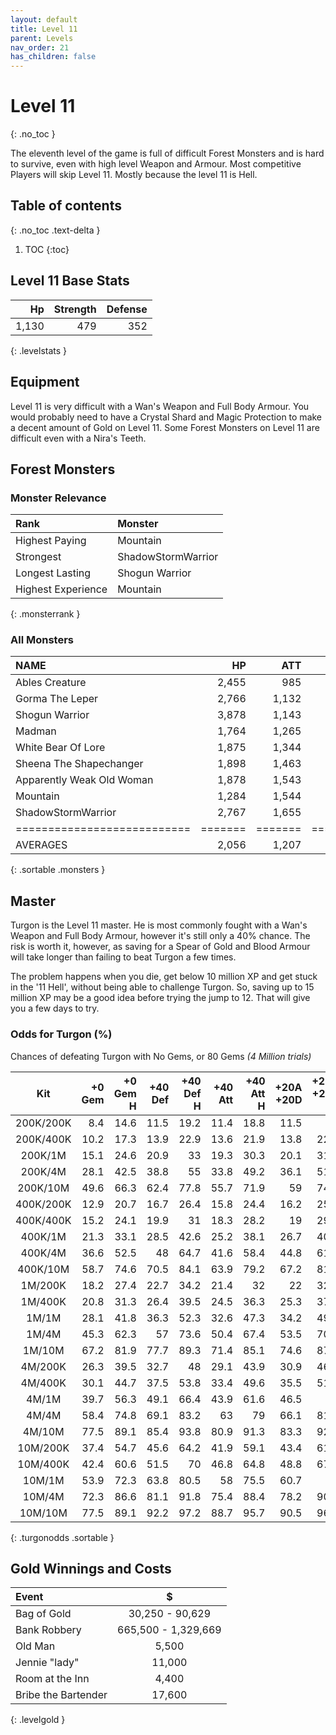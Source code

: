 ```yaml
---
layout: default
title: Level 11
parent: Levels
nav_order: 21
has_children: false
---
```

# Level 11
{: .no_toc }

The eleventh level of the game is full of difficult Forest Monsters and is hard to survive, even with high level Weapon and Armour. Most competitive Players will skip Level 11. Mostly because the level 11 is Hell.

## Table of contents
{: .no_toc .text-delta }

1. TOC
{:toc}

## Level 11 Base Stats

|    Hp | Strength | Defense |
|------:|---------:|--------:|
| 1,130 |      479 |     352 |
{: .levelstats }
  
## Equipment

Level 11 is very difficult with a Wan's Weapon and Full Body Armour. You would probably need to have a Crystal Shard and Magic Protection to make a decent amount of Gold on Level 11. Some Forest Monsters on Level 11 are difficult even with a Nira's Teeth.

## Forest Monsters

### Monster Relevance

| Rank               | Monster            |
|:-------------------|:-------------------|
| Highest Paying     | Mountain           |
| Strongest          | ShadowStormWarrior |
| Longest Lasting    | Shogun Warrior     |
| Highest Experience | Mountain           |
{: .monsterrank }
  
### All Monsters

| NAME                      |    HP |   ATT |     XP |    GOLD | RARE | WEAPON             | 
|:--------------------------|------:|------:|-------:|--------:|:-----|:-------------------|
| Ables Creature            | 2,455 |   985 | 28,222 | 176,775 | No   | Bear Hug           | 
| Gorma The Leper           | 2,766 | 1,132 | 26,333 | 168,774 | No   | Contagious Disease | 
| Shogun Warrior            | 3,878 | 1,143 | 26,555 | 165,433 | No   | Japenese Nortaki   | 
| Madman                    | 1,764 | 1,265 | 25,665 | 149,564 | No   | Chant Of Insanity  | 
| White Bear Of Lore        | 1,875 | 1,344 | 16,775 |  65,544 | No   | Snow Of Death      | 
| Sheena The Shapechanger   | 1,898 | 1,463 | 26,655 | 165,755 | No   | Deadly Illusions   | 
| Apparently Weak Old Woman | 1,878 | 1,543 | 37,762 | 173,522 | Yes  | \*GODS HAMMER\*    | 
| Mountain                  | 1,284 | 1,544 | 38,774 | 186,454 | No   | Landslide          | 
| ShadowStormWarrior        | 2,767 | 1,655 | 26,181 | 162,445 | No   | Mystical Storm     | 
|===========================|=======|=======|========|=========|======|====================|
| AVERAGES                  | 2,056 | 1,207 | 25,292 | 141,427 |      |                    | 
{: .sortable .monsters }
  
## Master

Turgon is the Level 11 master. He is most commonly fought with a Wan's Weapon and Full Body Armour, however it's still only a 40% chance. The risk is worth it, however, as saving for a Spear of Gold and Blood Armour will take longer than failing to beat Turgon a few times.  
  
The problem happens when you die, get below 10 million XP and get stuck in the '11 Hell', without being able to challenge Turgon. So, saving up to 15 million XP may be a good idea before trying the jump to 12. That will give you a few days to try.

### Odds for Turgon (%)

Chances of defeating Turgon with No Gems, or 80 Gems *(4 Million trials)*



| Kit       | +0 Gem | +0 Gem H | +40 Def | +40 Def H | +40 Att | +40 Att H | +20A +20D | +20A +20D H | 
|:---------:|-------:|---------:|--------:|----------:|--------:|----------:|----------:|------------:|
| 200K/200K |    8.4 |     14.6 |    11.5 |      19.2 |    11.4 |      18.8 |      11.5 |          19 | 
| 200K/400K |   10.2 |     17.3 |    13.9 |      22.9 |    13.6 |      21.9 |      13.8 |        22.4 | 
| 200K/1M   |   15.1 |     24.6 |    20.9 |        33 |    19.3 |      30.3 |      20.1 |        31.5 | 
| 200K/4M   |   28.1 |     42.5 |    38.8 |        55 |    33.8 |      49.2 |      36.1 |        51.9 | 
| 200K/10M  |   49.6 |     66.3 |    62.4 |      77.8 |    55.7 |      71.9 |        59 |        74.9 | 
| 400K/200K |   12.9 |     20.7 |    16.7 |      26.4 |    15.8 |      24.4 |      16.2 |        25.4 | 
| 400K/400K |   15.2 |     24.1 |    19.9 |        31 |    18.3 |      28.2 |        19 |        29.6 | 
| 400K/1M   |   21.3 |     33.1 |    28.5 |      42.6 |    25.2 |      38.1 |      26.7 |        40.3 | 
| 400K/4M   |   36.6 |     52.5 |      48 |      64.7 |    41.6 |      58.4 |      44.8 |        61.5 | 
| 400K/10M  |   58.7 |     74.6 |    70.5 |      84.1 |    63.9 |      79.2 |      67.2 |        81.8 | 
| 1M/200K   |   18.2 |     27.4 |    22.7 |      34.2 |    21.4 |        32 |        22 |        32.9 | 
| 1M/400K   |   20.8 |     31.3 |    26.4 |      39.5 |    24.5 |      36.3 |      25.3 |        37.7 | 
| 1M/1M     |   28.1 |     41.8 |    36.3 |      52.3 |    32.6 |      47.3 |      34.2 |        49.6 | 
| 1M/4M     |   45.3 |     62.3 |      57 |      73.6 |    50.4 |      67.4 |      53.5 |        70.4 | 
| 1M/10M    |   67.2 |     81.9 |    77.7 |      89.3 |    71.4 |      85.1 |      74.6 |        87.3 | 
| 4M/200K   |   26.3 |     39.5 |    32.7 |        48 |    29.1 |      43.9 |      30.9 |        46.1 | 
| 4M/400K   |   30.1 |     44.7 |    37.5 |      53.8 |    33.4 |      49.6 |      35.5 |        51.8 | 
| 4M/1M     |   39.7 |     56.3 |    49.1 |      66.4 |    43.9 |      61.6 |      46.5 |          64 | 
| 4M/4M     |   58.4 |     74.8 |    69.1 |      83.2 |      63 |        79 |      66.1 |        81.2 | 
| 4M/10M    |   77.5 |     89.1 |    85.4 |      93.8 |    80.9 |      91.3 |      83.3 |        92.6 | 
| 10M/200K  |   37.4 |     54.7 |    45.6 |      64.2 |    41.9 |      59.1 |      43.4 |        61.4 | 
| 10M/400K  |   42.4 |     60.6 |    51.5 |        70 |    46.8 |      64.8 |      48.8 |        67.2 | 
| 10M/1M    |   53.9 |     72.3 |    63.8 |      80.5 |      58 |      75.5 |      60.7 |          78 | 
| 10M/4M    |   72.3 |     86.6 |    81.1 |      91.8 |    75.4 |      88.4 |      78.2 |        90.2 | 
| 10M/10M   |   77.5 |     89.1 |    92.2 |      97.2 |    88.7 |      95.7 |      90.5 |        96.5 | 
{: .turgonodds .sortable }
  
## Gold Winnings and Costs

| Event               | $                   |
|:--------------------|:-------------------:|
| Bag of Gold         | 30,250 - 90,629     |
| Bank Robbery        | 665,500 - 1,329,669 |
| Old Man             | 5,500               |
| Jennie "lady"       | 11,000              |
| Room at the Inn     | 4,400               |
| Bribe the Bartender | 17,600              |
{: .levelgold }
  

